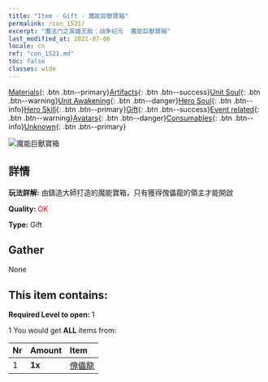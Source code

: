 ```yaml
---
title: "Item - Gift - 魔能巨獸寶箱"
permalink: /con_1521/
excerpt: "魔法门之英雄无敌：战争纪元  魔能巨獸寶箱"
last_modified_at: 2021-07-06
locale: cn
ref: "con_1521.md"
toc: false
classes: wide
---
```

 [Materials](/ItemsCN/){: .btn .btn--primary}[Artifacts](/ItemsCN/Artifacts/){: .btn .btn--success}[Unit Soul](/ItemsCN/UnitSoul/){: .btn .btn--warning}[Unit Awakening](/ItemsCN/UnitAwakening/){: .btn .btn--danger}[Hero Soul](/ItemsCN/HeroSoul/){: .btn .btn--info}[Hero Skill](/ItemsCN/HeroSkill/){: .btn .btn--primary}[Gift](/ItemsCN/Gift/){: .btn .btn--success}[Event related](/ItemsCN/Events/){: .btn .btn--warning}[Avatars](/ItemsCN/Avatars/){: .btn .btn--danger}[Consumables](/ItemsCN/Consumables/){: .btn .btn--info}[Unknown](/ItemsCN/Unknown/){: .btn .btn--primary}

 ![魔能巨獸寶箱](/images/t/i_907135.png)

## 詳情
 **玩法詳解:** 由鑄造大師打造的魔能寶箱，只有獲得傀儡龍的領主才能開啟

 **Quality:** <span style="color: #FF0000">OK</span>

 **Type:** Gift

## Gather

  None

## This item contains:

 **Required Level to open:** 1

 1 You would get **ALL** items  from:

  | Nr | Amount |     Item    |
  |:---|:-------|:------------|
  | 1 |  **1x** | [傀儡龍](/cn/Items/unt_243/) |  | 
